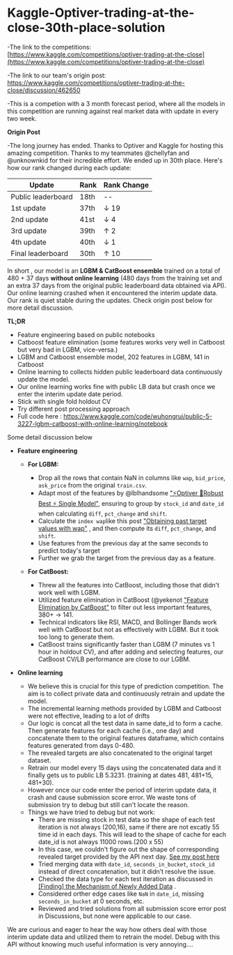# Kaggle-Optiver-trading-at-the-close-30th-place-solution

-The link to the competitions: [https://www.kaggle.com/competitions/optiver-trading-at-the-close](https://www.kaggle.com/competitions/optiver-trading-at-the-close)

-The link to our team's origin post: https://www.kaggle.com/competitions/optiver-trading-at-the-close/discussion/462650

-This is a competion with a 3 month forecast period, where all the models in this competition are running against real market data with update in every two week.

**Origin Post**

-The long journey has ended. Thanks to Optiver and Kaggle for hosting this amazing competition. Thanks to my teammates @chellyfan and @unknownkid for their incredible effort. We ended up in 30th place. Here's how our rank changed during each update:

| Update             | Rank | Rank Change     |
|--------------------|------|-----------------|
| Public leaderboard | 18th | --              |
| 1st update         | 37th | ↓ 19            |
| 2nd update         | 41st | ↓ 4             |
| 3rd update         | 39th | ↑ 2             |
| 4th update         | 40th | ↓ 1             |
| Final leaderboard  | 30th | ↑ 10            |

In short , our model is an **LGBM & CatBoost ensemble** trained on a total of 480 + 37 days **without online learning** (480 days from the training set and an extra 37 days from the original public leaderboard data obtained via API). Our online learning crashed when it encountered the interim update data. Our rank is quiet stable during the updates. Check origin post below for more detail discussion. 

**TL;DR**
- Feature engineering based on public notebooks
- Catboost feature elimination (some features works very well in Catboost but very bad in LGBM, vice-versa.)
- LGBM and Catboost ensemble model, 202 features in LGBM, 141 in Catboost
- Online learning to collects hidden public leaderboard data continuously update the model.  
- Our online learning works fine with public LB data but crash once we enter the interim update date period.
- Stick with single fold holdout CV
- Try different post processing approach
- Full code here : https://www.kaggle.com/code/wuhongrui/public-5-3227-lgbm-catboost-with-online-learning/notebook

Some detail discussion below
- **Feature engineering**
  - **For LGBM:**
    - Drop all the rows that contain NaN in columns like `wap`, `bid_price`, `ask_price` from the original `train.csv`.
    - Adapt most of the features by @lblhandsome ["⚡Optiver 🚀Robust Best ⚡ Single Model"](https://www.kaggle.com/code/lblhandsome/optiver-robust-best-single-model), ensuring to group by `stock_id` and `date_id` when calculating `diff`, `pct_change` and `shift`.
    - Calculate the `index wap`like this post ["Obtaining past target values with wap"](https://www.kaggle.com/competitions/optiver-trading-at-the-close/discussion/462022) , and then compute its `diff`, `pct_change`, and `shift`.
    - Use features from the previous day at the same seconds to predict today's target
    - Further we grab the target from the previous day as a feature.
  
  - **For CatBoost:**
    - Threw all the features into CatBoost, including those that didn't work well with LGBM.
    - Utilized feature elimination in CatBoost (@yekenot ["Feature Elimination by CatBoost"](https://www.kaggle.com/code/yekenot/feature-elimination-by-catboost) to filter out less important features, 380+ -> 141.
    - Technical indicators like RSI, MACD, and Bollinger Bands work well with CatBoost but not as effectively with LGBM. But it took too long to generate them.
    - CatBoost trains significantly faster than LGBM (7 minutes vs 1 hour in holdout CV), and after adding and selecting features, our CatBoost CV/LB performance are close to our LGBM.

- **Online learning**
  - We believe this is crucial for this type of prediction competition. The aim is to collect private data and continuously retrain and update the model.
  - The incremental learning methods provided by LGBM and Catboost were not effective, leading to a lot of drifts
  - Our logic is concat all the test data in same date_id to form a cache.  Then generate features for each cache (i.e., one day) and concatenate them to the original features dataframe, which contains features generated from days 0-480.
  - The revealed targets are also concatenated to the original target dataset.
  - Retrain our model every 15 days using the concatenated data and it finally gets us to public LB 5.3231. (training at dates 481, 481+15, 481+30).
  - However once our code enter the period of interim update data, it crash and cause submission score error. We waste tons of submission try to debug but still can't locate the reason.
  - Things we have tried to debug but not work: 
    - There are missing stock in test data so the shape of each test iteration is not always (200,16), same if there are not excatly 55 time id in each days. This will lead to the shape of cache for each date_id is not always 11000 rows.(200 x 55)
    - In this case, we couldn't figure out the shape of corresponding revealed target provided by the API next day. 
 [See my post here](https://www.kaggle.com/competitions/optiver-trading-at-the-close/discussion/461989)
    - Tried merging data with `date_id`, `seconds_in_bucket`, `stock_id` instead of direct concatenation, but it didn’t resolve the issue.
    - Checked the data type for each test iteration as discussed in [[Finding] the Mechanism of Newly Added Data](https://www.kaggle.com/competitions/optiver-trading-at-the-close/discussion/456435) .
    - Considered orther edge cases like `NaN` in `date_id`, missing `seconds_in_bucket` at 0 seconds, etc.
    - Reviewed and tried solutions from all submission score error post in Discussions, but none were applicable to our case.
  
We are curious and eager to hear the way how others deal with those interim update data and utilized them to retrain the model. Debug with this API without knowing much useful information is very annoying....
